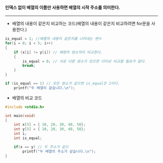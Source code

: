 #### 인덱스 없이 배열의 이름만 사용하면 배열의 시작 주소를 의미한다.
___

- 배열의 내용이 같은지 비교하는 코드(배열의 내용이 같은지 비교하려면 for문을 사용한다.)
```c
is_equal = 1; //배열의 내용이 같은지를 나타내는 변수
for(i = 0; i < 5; i++)
{
	if (x[i] != y[i]) // 배령의 원소끼리 비교한다.
	{
		is_equal = 0; // 서로 다른 원소가 있으면 더이상 비교할 필요가 없다.
		break;
	}
}

if (is_equal == 1) // 모든 원소가 같으면 is_equal은 1이다.
	printf("두 배열이 같습니다.\n");
```

- 배열의 비교 코드
```c
#include <stdio.h>

int main(void)
{
	int x[5] = { 10, 20, 30, 40, 50};
	int y[5] = { 10, 20, 30, 40, 50};
	int i;
	int is_equal;

	if(x == y) // 두 주소가 같으
		printf("두 배열의 주소가 같습니다.\n");
}
```